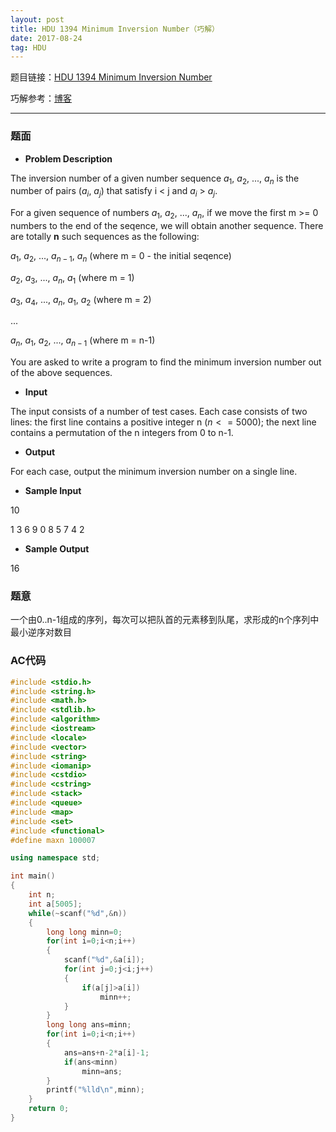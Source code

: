 ```yaml
---
layout: post
title: HDU 1394 Minimum Inversion Number（巧解）
date: 2017-08-24 
tag: HDU
---
```


题目链接：[HDU 1394 Minimum Inversion Number](http://acm.hdu.edu.cn/showproblem.php?pid=1394)

巧解参考：[博客](https://blog.csdn.net/stay_accept/article/details/47343371)

-------------------
### 题面
* **Problem Description**

The inversion number of a given number sequence $a_1$, $a_2$, ..., $a_n$ is the number of pairs ($a_i$, $a_j$) that satisfy i < j and $a_i$ > $a_j$.

For a given sequence of numbers $a_1$, $a_2$, ..., $a_n$, if we move the first m >= 0 numbers to the end of the seqence, we will obtain another sequence. There are totally **n** such sequences as the following:

$a_1$, $a_2$, ..., $a_{n-1}$, $a_n$ (where m = 0 - the initial seqence)

$a_2$, $a_3$, ..., $a_n$, $a_1$ (where m = 1)

$a_3$, $a_4$, ..., $a_n$, $a_1$, $a_2$ (where m = 2)

...

$a_n$, $a_1$, $a_2$, ..., $a_{n-1}$ (where m = n-1)

You are asked to write a program to find the minimum inversion number out of the above sequences.

* **Input**

The input consists of a number of test cases. Each case consists of two lines: the first line contains a positive integer n ($n <= 5000$); the next line contains a permutation of the n integers from 0 to n-1.

* **Output**

For each case, output the minimum inversion number on a single line.

* **Sample Input**

10

1 3 6 9 0 8 5 7 4 2

* **Sample Output**

16

### 题意

一个由0..n-1组成的序列，每次可以把队首的元素移到队尾，求形成的n个序列中最小逆序对数目 

### AC代码
``` c++
#include <stdio.h>
#include <string.h>
#include <math.h>
#include <stdlib.h>
#include <algorithm>
#include <iostream>
#include <locale>
#include <vector>
#include <string>
#include <iomanip>
#include <cstdio>
#include <cstring>
#include <stack>
#include <queue>
#include <map>
#include <set>
#include <functional>
#define maxn 100007

using namespace std;

int main()
{
    int n;
    int a[5005];
    while(~scanf("%d",&n))
    {
        long long minn=0;
        for(int i=0;i<n;i++)
        {
            scanf("%d",&a[i]);
            for(int j=0;j<i;j++)
            {
                if(a[j]>a[i])
                    minn++;
            }
        }
        long long ans=minn;
        for(int i=0;i<n;i++)
        {
            ans=ans+n-2*a[i]-1;
            if(ans<minn)
                minn=ans;
        }
        printf("%lld\n",minn);
    }
    return 0;
}
```
